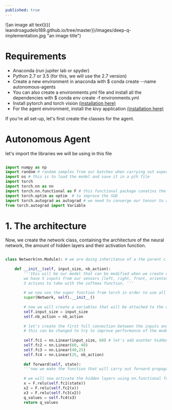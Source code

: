 ```yaml
---
published: true
---
```




![an image alt text]({{ leandroagudelo189.github.io/tree/master}}/images/deep-q-implementation.jpg "an image title")


# Requirements

- Anaconda (run jupiter lab or spyder)
- Python 2.7 or 3.5 (for this, we will use the 2.7 version)
- Create a new environment in anaconda with $ conda create --name autonomous-agents
- You can also create a environments.yml file and install all the dependencies with $ conda env create -f environments.yml
- Install pytorch and torch vision [(installation here)](http://pytorch.org/)
- For the agent environment, install the kivy application [(installation here)](https://kivy.org/#home)

If you're all set-up, let's first create the classes for the agent. 

# Autonomous Agent

let's import the libraries we will be using in this file

```python

import numpy as np
import random # random samples from our batches when carrying out experience replay
import os # this is to load the model and save it in a pth file
import torch  
import torch.nn as nn
import torch.nn.functional as F # this functional package conatins the different functions we will use when implementing the NN
import torch.optim as optim  # to improve the SGD
import torch.autograd as autograd # we need to converge our tensor to a variable that containg our gradients
from torch.autograd import Variable
```

# 1. The architecture

Now, we create the network class, containing the architecture of the neural network, the amount of hidden layers and their activation function. 

```python

class Network(nn.Module): # we are doing inheritance of a the parent class Module from torch
    
    def __init__(self, input_size, nb_action):
        '''this will be our model that can be modified when we create objects of this class. Remember to always use the self
        we have 5 inputs from our sensors [left, right, front, orientation and - orientation].
        3 actions to take with the softmax function. '''
        
        # we now use the super function from torch in order to use all the tools from the nn.module
        super(Network, self).__init__()
        
        # now we will create a variables that will be attached to the objects. These variables contain the input neurons and actions to take
        self.input_size = input_size
        self.nb_action = nb_action
        
        # let's create the first full connection between the inputs and the hidden layers
        # this can be changed to try to improve performance of the model
        
        self.fc1 = nn.Linear(input_size, 60) # let's add another hidden layer
        self.fc2 = nn.Linear(60, 40)
        self.fc3 = nn.Linear(40,25)
        self.fc4 = nn.Linear(25, nb_action)
        
        def forward(self, state):
        '''now we make the function that will carry out forward propagation. It will activate the neurons. It will also take the q values for each state'''
        
        # we will now activate the hidden layers using nn.functional from torch
        x = F.relu(self.fc1(state))
        x2 = F.relu(self.fc2(x))
        x3 = F.relu(self.fc3(x2))
        q_values = self.fc4(x3)
        return q_values
        
```

